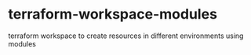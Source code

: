 # terraform-workspace-modules
terraform workspace to create resources in different environments using modules
